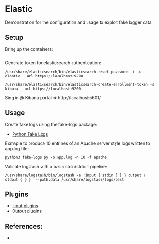 # Elastic 
Demonstration for the configuration and usage to exploit fake logger data

## Setup
Bring up the containers:
```
```

Generate token for elasticsearch authentication:
```
/usr/share/elasticsearch/bin/elasticsearch-reset-password -i -u elastic --url https://localhost:9200

/usr/share/elasticsearch/bin/elasticsearch-create-enrollment-token -s kibana --url https://localhost:9200
```

Sing in @ Kibana portal => http://localhost:5601/


## Usage
Create fake logs using the fake-logs package:

* [Python Fake Logs](https://github.com/s4tori/fake-logs)

Exmaple to produce 10 entrines of an Apache server style logs written to app.log file:

```
python3 fake-logs.py -o app.log -n 10 -f apache
```
Validate logstash with a basic stdin/stdout pipeline:

```
/usr/share/logstash/bin/logstash -e 'input { stdin { } } output { stdout { } }' --path.data /usr/share/logstash/logs/test
```

## Plugins

* [Input plugins](https://www.elastic.co/guide/en/logstash/current/input-plugins.html)
* [Output plugins](https://www.elastic.co/guide/en/logstash/current/output-plugins.html)


## References:
* [](https://stackoverflow.com/questions/71193286/error-failed-to-determine-the-health-of-the-cluster)